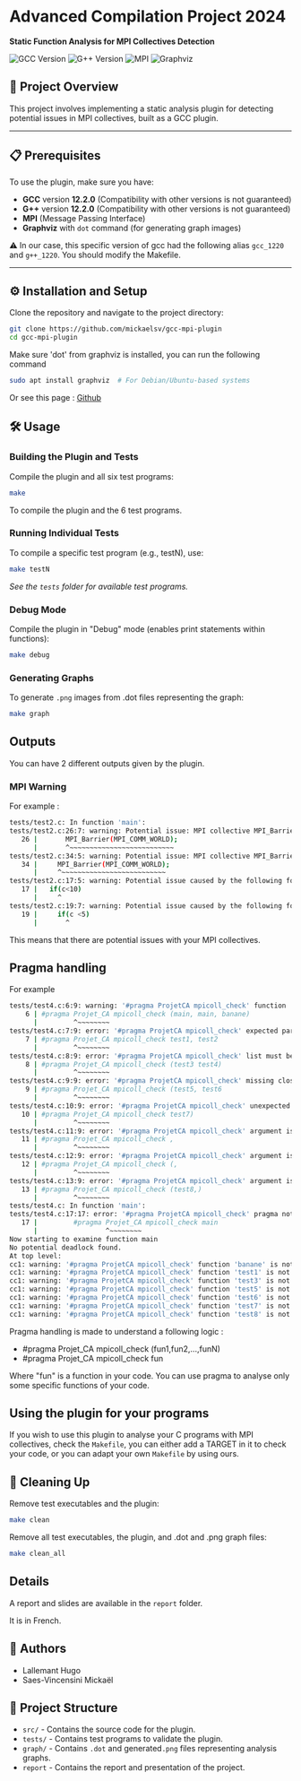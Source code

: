 # Advanced Compilation Project 2024
**Static Function Analysis for MPI Collectives Detection**

![GCC Version](https://img.shields.io/badge/GCC-12.2.0-blue) ![G++ Version](https://img.shields.io/badge/G++-12.2.0-blue) ![MPI](https://img.shields.io/badge/MPI-Required-blue) ![Graphviz](https://img.shields.io/badge/Graphviz-Required-blue)

## 📄 Project Overview

This project involves implementing a static analysis plugin for detecting potential issues in MPI collectives, built as a GCC plugin.

---

## 📋 Prerequisites

To use the plugin, make sure you have:
- **GCC** version **12.2.0** (Compatibility with other versions is not guaranteed)
- **G++** version **12.2.0** (Compatibility with other versions is not guaranteed)
- **MPI** (Message Passing Interface)
- **Graphviz** with `dot` command (for generating graph images)

⚠️ In our case, this specific version of gcc had the following alias `gcc_1220` and `g++_1220`. You should modify the Makefile.

---

## ⚙️ Installation and Setup

Clone the repository and navigate to the project directory:
```bash
git clone https://github.com/mickaelsv/gcc-mpi-plugin
cd gcc-mpi-plugin
```
Make sure 'dot' from graphviz is installed, you can run the following command 
```bash
sudo apt install graphviz  # For Debian/Ubuntu-based systems
```
Or see this page : [Github](https://github.com/graphp/graphviz)

## 🛠 Usage

### Building the Plugin and Tests
Compile the plugin and all six test programs:
```bash
make
```
To compile the plugin and the 6 test programs.

### Running Individual Tests
To compile a specific test program (e.g., testN), use:
```bash
make testN
```
*See the `tests` folder for available test programs.*
### Debug Mode
Compile the plugin in "Debug" mode (enables print statements within functions):
```bash
make debug
```

### Generating Graphs
To generate `.png` images from .dot files representing the graph:
```bash
make graph
```

## Outputs 

You can have 2 different outputs given by the plugin.

### MPI Warning
For example :
```bash
tests/test2.c: In function 'main':
tests/test2.c:26:7: warning: Potential issue: MPI collective MPI_Barrier in block 5
   26 |       MPI_Barrier(MPI_COMM_WORLD);
      |       ^~~~~~~~~~~~~~~~~~~~~~~~~~~
tests/test2.c:34:5: warning: Potential issue: MPI collective MPI_Barrier in block 7
   34 |     MPI_Barrier(MPI_COMM_WORLD);
      |     ^~~~~~~~~~~~~~~~~~~~~~~~~~~
tests/test2.c:17:5: warning: Potential issue caused by the following fork in block 2
   17 |   if(c<10)
      |     ^
tests/test2.c:19:7: warning: Potential issue caused by the following fork in block 3
   19 |     if(c <5)
      |       ^
```

This means that there are potential issues with your MPI collectives.

## Pragma handling

For example
```bash
tests/test4.c:6:9: warning: '#pragma ProjetCA mpicoll_check' function 'main' appears multiple times
    6 | #pragma Projet_CA mpicoll_check (main, main, banane)
      |         ^~~~~~~~~
tests/test4.c:7:9: error: '#pragma ProjetCA mpicoll_check' expected parenthesis for list
    7 | #pragma Projet_CA mpicoll_check test1, test2
      |         ^~~~~~~~~
tests/test4.c:8:9: error: '#pragma ProjetCA mpicoll_check' list must be separated by commas
    8 | #pragma Projet_CA mpicoll_check (test3 test4)
      |         ^~~~~~~~~
tests/test4.c:9:9: error: '#pragma ProjetCA mpicoll_check' missing closing perenthesis
    9 | #pragma Projet_CA mpicoll_check (test5, test6
      |         ^~~~~~~~~
tests/test4.c:10:9: error: '#pragma ProjetCA mpicoll_check' unexpected closing perenthesis
   10 | #pragma Projet_CA mpicoll_check test7)
      |         ^~~~~~~~~
tests/test4.c:11:9: error: '#pragma ProjetCA mpicoll_check' argument is not a name
   11 | #pragma Projet_CA mpicoll_check ,
      |         ^~~~~~~~~
tests/test4.c:12:9: error: '#pragma ProjetCA mpicoll_check' argument is not a name
   12 | #pragma Projet_CA mpicoll_check (,
      |         ^~~~~~~~~
tests/test4.c:13:9: error: '#pragma ProjetCA mpicoll_check' argument is not a name
   13 | #pragma Projet_CA mpicoll_check (test8,)
      |         ^~~~~~~~~
tests/test4.c: In function 'main':
tests/test4.c:17:17: error: '#pragma ProjetCA mpicoll_check' pragma not allowed inside a function definition
   17 |         #pragma Projet_CA mpicoll_check main
      |                 ^~~~~~~~~
Now starting to examine function main
No potential deadlock found.
At top level:
cc1: warning: '#pragma ProjetCA mpicoll_check' function 'banane' is not declared but referenced in pragma
cc1: warning: '#pragma ProjetCA mpicoll_check' function 'test1' is not declared but referenced in pragma
cc1: warning: '#pragma ProjetCA mpicoll_check' function 'test3' is not declared but referenced in pragma
cc1: warning: '#pragma ProjetCA mpicoll_check' function 'test5' is not declared but referenced in pragma
cc1: warning: '#pragma ProjetCA mpicoll_check' function 'test6' is not declared but referenced in pragma
cc1: warning: '#pragma ProjetCA mpicoll_check' function 'test7' is not declared but referenced in pragma
cc1: warning: '#pragma ProjetCA mpicoll_check' function 'test8' is not declared but referenced in pragma
```

Pragma handling is made to understand a following logic : 
  
- #pragma Projet_CA mpicoll_check (fun1,fun2,...,funN)
- #pragma Projet_CA mpicoll_check fun

Where "fun" is a function in your code. You can use pragma to analyse only some specific functions of your code.

## Using the plugin for your programs

If you wish to use this plugin to analyse your C programs with MPI collectives, check the `Makefile`, you can either add a TARGET in it to check your code, or you can adapt your own `Makefile` by using ours.

## 🧹 Cleaning Up

Remove test executables and the plugin:
```bash
make clean
```

Remove all test executables, the plugin, and .dot and .png graph files:

```bash
make clean_all
```

## Details 

A report and slides are available in the `report` folder.

It is in French.

## 👥 Authors

- Lallemant Hugo
- Saes-Vincensini Mickaël

## 📁 Project Structure

- `src/` - Contains the source code for the plugin.
- `tests/` - Contains test programs to validate the plugin.
- `graph/` - Contains `.dot` and generated`.png` files representing analysis graphs. 
- `report` - Contains the report and presentation of the project.